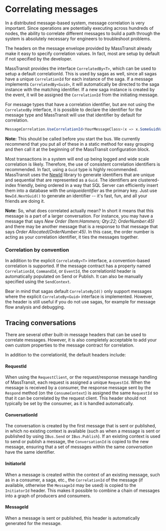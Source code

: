 # Correlating messages

In a distributed message-based system, message correlation is very important. Since operations are potentially 
executing across hundreds of nodes, the ability to correlate different messages to build a path through the 
system is absolutely necessary for engineers to troubleshoot problems.

The headers on the message envelope provided by MassTransit already make it easy to specify correlation values. 
In fact, most are setup by default if not specified by the developer.

MassTransit provides the interface `CorrelatedBy<T>`, which can be used to setup a default correlationId. 
This is used by sagas as well, since all sagas have a unique `CorrelationId` for each instance of the saga. 
If a message implements `CorrelatedBy<Guid>`, it will automatically be directed to the saga instance with the 
matching identifier. If a new saga instance is created by the event, it will be assigned the `CorrelationId` 
from the initiating message.

For message types that have a correlation identifier, but are not using the `CorrelatedBy` interface, 
it is possible to declare the identifier for the message type and MassTransit will use that identifier 
by default for correlation.

```csharp
MessageCorrelation.UseCorrelationId<YourMessageClass>(x => x.SomeGuidValue);
```

<div class="alert alert-info">
<b>Note:</b>
    This should be called before you start the bus. We currently recommend that
    you put all of these in a static method for easy grouping and then call it
    at the beginning of the MassTransit configuration block.
</div>

Most transactions in a system will end up being logged and wide scale correlation is likely. 
Therefore, the use of consistent correlation identifiers is recommended. In fact, using a `Guid` 
type is highly recommended. MassTransit uses the [NewId](https://www.nuget.org/packages/NewId) library 
to generate identifiers that are unique and sequential that are represented as a `Guid`. 
The identifiers are clustered-index friendly, being ordered in a way that SQL Server can efficiently 
insert them into a database with the *uniqueidentifier* as the primary key. Just use `NewId.NextGuid()` 
to generate an identifier -- it's fast, fun, and all your friends are doing it.

<div class="alert alert-info">
<b>Note:</b>
    So, what does correlated actually mean? In short it means that this message is a part of a larger 
    conversation. For instance, you may have a message that says <i>New Order (Item:Hammers; Qty:22; OrderNumber:45)</i> 
    and there may be another message that is a response to that message that says <i>Order Allocated(OrderNumber:45)</i>. 
    In this case, the order number is acting as your correlation identifier, it ties the messages together.
</div>

### Correlation by convention

In addition to the explicit `CorrelateBy<T>` interface, a convention-based correlation is supported.
If the message contract has a property named ``CorrelationId``, ``CommandId``, or ``EventId``, the correlationId
header is automatically populated on Send or Publish. It can also be manually specified using the ``SendContext``.

Bear in mind that sagas default `CorrelateById()` only support messages where the explicit `CorrelateBy<Guid>`
interface is implemented. However, the header is still useful if you do not use sagas, for example for
message flow analysis and debugging.

## Tracing conversations

There are several other built-in message headers that can be used to correlate messages. However, it is also
completely acceptable to add your own custom properties to the message contract for correlation.

In addition to the correlationId, the default headers include:

#### RequestId
  When using the `RequestClient`, or the request/response message handling of MassTransit, each
  request is assigned a unique `RequestId`. When the message is received by a consumer, the response
  message sent by the `Respond` method (on the `ConsumeContext`) is assigned the same `RequestId`
  so that it can be correlated by the request client. This header should not typically be set by the
  consumer, as it is handled automatically.

#### ConversationId
  The conversation is created by the first message that is sent or published, in which no existing
  context is available (such as when a message is sent or published by using `IBus.Send` or `IBus.Publish`). 
  If an existing context is used to send or publish a message, the `ConversationId` is copied to the
  new message, ensuring that a set of messages within the same *conversation* have the same identifier.

#### InitiatorId
  When a message is created within the context of an existing message, such as in a consumer, a saga, etc.,
  the `CorrelationId` of the message (if available, otherwise the `MessageId` may be used) is copied
  to the `InitiatorId` header. This makes it possible to combine a chain of messages into a graph of
  producers and consumers.

#### MessageId
  When a message is sent or published, this header is automatically generated for the message.
